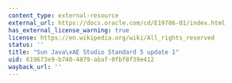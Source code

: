 ```yaml
---
content_type: external-resource
external_url: https://docs.oracle.com/cd/E19786-01/index.html
has_external_license_warning: true
license: https://en.wikipedia.org/wiki/All_rights_reserved
status: ''
title: "Sun Java\xAE Studio Standard 5 update 1"
uid: 619673e9-b740-4879-abaf-0fbf8f39e412
wayback_url: ''
---
```

